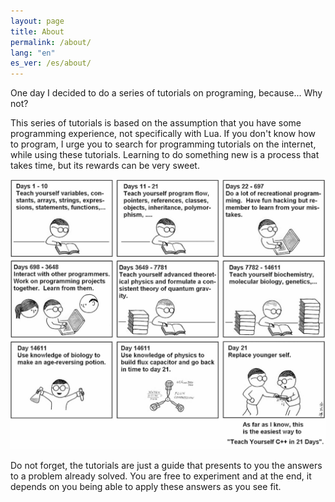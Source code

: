 ```yaml
---
layout: page
title: About
permalink: /about/
lang: "en"
es_ver: /es/about/
---
```


One day I decided to do a series of tutorials on programing, because... Why not?

This series of tutorials is based on the assumption that you have some programming experience, not specifically with Lua.
If you don't know how to program, I urge you to search for programming tutorials on the internet, while using these tutorials. Learning to do something new is a process that takes time, but its rewards can be very sweet.

![Something like this](/assets/21days.png)

Do not forget, the tutorials are just a guide that presents to you the answers to a problem already solved. You are free to experiment and at the end, it depends on you being able to apply these answers as you see fit.
